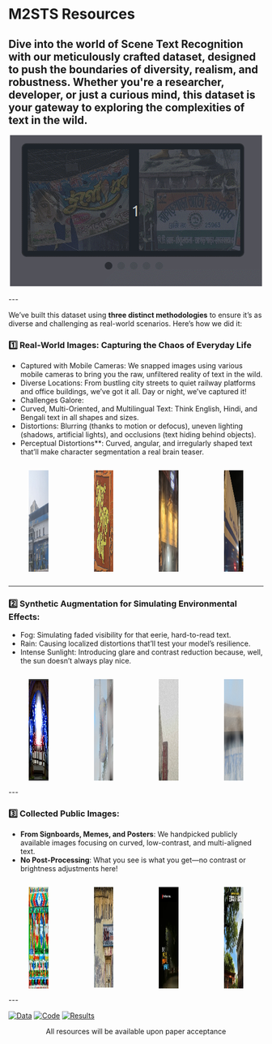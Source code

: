 #  M2STS Resources 

Dive into the world of Scene Text Recognition with our meticulously crafted dataset, designed to push the boundaries of diversity, realism, and robustness. Whether you're a researcher, developer, or just a curious mind, this dataset is your gateway to exploring the complexities of text in the wild.
---
<p align="center">
   <img src="https://github.com/ISIScT-Dataset/ISIScT_Dataset/blob/main/4.gif" alt="Carousel GIF" />
</p>
---

We’ve built this dataset using **three distinct methodologies** to ensure it’s as diverse and challenging as real-world scenarios. Here’s how we did it:

### 1️⃣ Real-World Images: Capturing the Chaos of Everyday Life
-  Captured with Mobile Cameras: We snapped images using various mobile cameras to bring you the raw, unfiltered reality of text in the wild.
-  Diverse Locations: From bustling city streets to quiet railway platforms and office buildings, we’ve got it all. Day or night, we’ve captured it!
-  Challenges Galore:
  - Curved, Multi-Oriented, and Multilingual Text: Think English, Hindi, and Bengali text in all shapes and sizes.
  - Distortions: Blurring (thanks to motion or defocus), uneven lighting (shadows, artificial lights), and occlusions (text hiding behind objects).
  - Perceptual Distortions**: Curved, angular, and irregularly shaped text that’ll make character segmentation a real brain teaser.

<div style="display: flex; justify-content: center; gap: 10px; align-items: flex-start;">
  <figure style="text-align: center; display: flex; flex-direction: column; align-items: center;">
    <img src="https://raw.githubusercontent.com/ISIScT-Dataset/ISIScT_Dataset/main/images/305_occlusion.jpg" alt="Image 1" width="200" height="200" />
  </figure>
  <figure style="text-align: center; display: flex; flex-direction: column; align-items: center;">
    <img src="https://raw.githubusercontent.com/ISIScT-Dataset/ISIScT_Dataset/main/images/DSC00314_overlapping_text.jpg" alt="Image 2" width="200" height="200" />
  </figure>
  <figure style="text-align: center; display: flex; flex-direction: column; align-items: center;">
    <img src="https://raw.githubusercontent.com/ISIScT-Dataset/ISIScT_Dataset/main/images/28_dark.jpg" alt="Image 2" width="200" height="200" />
  </figure>
  <figure style="text-align: center; display: flex; flex-direction: column; align-items: center;">
    <img src="https://raw.githubusercontent.com/ISIScT-Dataset/ISIScT_Dataset/main/images/341_perceptual_distort.jpg" alt="Image 2" width="200" height="200" />
  </figure>   
</div>


---

### 2️⃣ Synthetic Augmentation for Simulating Environmental Effects:
-  Fog: Simulating faded visibility for that eerie, hard-to-read text.
-  Rain: Causing localized distortions that’ll test your model’s resilience.
-  Intense Sunlight: Introducing glare and contrast reduction because, well, the sun doesn’t always play nice.

<div style="display: flex; justify-content: center; gap: 10px; align-items: flex-start;">
  <figure style="text-align: center; display: flex; flex-direction: column; align-items: center;">
    <img src="https://raw.githubusercontent.com/ISIScT-Dataset/ISIScT_Dataset/main/images/img254_sunny.jpg" alt="Image 1" width="200" height="200" />
  </figure>
  <figure style="text-align: center; display: flex; flex-direction: column; align-items: center;">
    <img src="https://raw.githubusercontent.com/ISIScT-Dataset/ISIScT_Dataset/main/images/img224_foggy.jpg" alt="Image 2" width="200" height="200" />
  </figure>
  <figure style="text-align: center; display: flex; flex-direction: column; align-items: center;">
    <img src="https://raw.githubusercontent.com/ISIScT-Dataset/ISIScT_Dataset/main/images/tr_img_08014_rainy.jpg" alt="Image 2" width="200" height="200" />
  </figure>
  <figure style="text-align: center; display: flex; flex-direction: column; align-items: center;">
    <img src="https://raw.githubusercontent.com/ISIScT-Dataset/ISIScT_Dataset/main/images/img_6700_foggy.jpg" alt="Image 2" width="200" height="200" />
  </figure>   
</div>
---

### 3️⃣ **Collected Public Images:**
-  **From Signboards, Memes, and Posters**: We handpicked publicly available images focusing on curved, low-contrast, and multi-aligned text.
-  **No Post-Processing**: What you see is what you get—no contrast or brightness adjustments here!
<div style="display: flex; justify-content: center; gap: 10px; align-items: flex-start;">
  <figure style="text-align: center; display: flex; flex-direction: column; align-items: center;">
    <img src="https://raw.githubusercontent.com/ISIScT-Dataset/ISIScT_Dataset/main/images/574.jpeg" alt="Image 1" width="200" height="200" />
  </figure>
  <figure style="text-align: center; display: flex; flex-direction: column; align-items: center;">
    <img src="https://raw.githubusercontent.com/ISIScT-Dataset/ISIScT_Dataset/main/images/572.jpeg" alt="Image 2" width="200" height="200" />
  </figure>
  <figure style="text-align: center; display: flex; flex-direction: column; align-items: center;">
    <img src="https://raw.githubusercontent.com/ISIScT-Dataset/ISIScT_Dataset/main/images/374.jpg" alt="Image 2" width="200" height="200" />
  </figure>
  <figure style="text-align: center; display: flex; flex-direction: column; align-items: center;">
    <img src="https://raw.githubusercontent.com/ISIScT-Dataset/ISIScT_Dataset/main/images/375.jpg" alt="Image 2" width="200" height="200" />
  </figure>   
</div>
---


<!-- [Data](DATA.md) | [Code](code.md) | [Results](Result.md) -->
[![Data](https://img.shields.io/badge/Data-blue?style=for-the-badge)](DATA.md)
[![Code](https://img.shields.io/badge/Code-green?style=for-the-badge)](code.md)
[![Results](https://img.shields.io/badge/Results-orange?style=for-the-badge)](Result.md)


<p align="center">
All resources will be available upon paper acceptance
</p>
